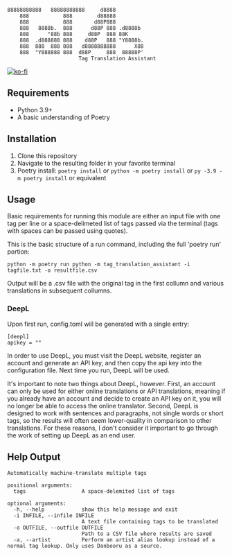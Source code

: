 ```
88888888888   88888888888     d8888         
    888           888        d88888         
    888           888       d88P888         
    888   8888b.  888      d88P 888 .d8888b 
    888      "88b 888     d88P  888 88K     
    888  .d888888 888    d88P   888 "Y8888b.
    888  888  888 888   d8888888888      X88
    888  "Y888888 888  d88P     888  88888P'
                       Tag Translation Assistant
```

[![ko-fi](https://ko-fi.com/img/githubbutton_sm.svg)](https://ko-fi.com/J3J12YAQZ)

## Requirements
* Python 3.9+
* A basic understanding of Poetry

## Installation
1. Clone this repository
2. Navigate to the resulting folder in your favorite terminal
3. Poetry install: `poetry install` or `python -m poetry install` or `py -3.9 -m poetry install` or equivalent

## Usage
Basic requirements for running this module are either an input file with one tag per line or a space-delimeted list of tags passed via the terminal (tags with spaces can be passed using quotes).

This is the basic structure of a run command, including the full 'poetry run' portion:

`python -m poetry run python -m tag_translation_assistant -i tagfile.txt -o resultfile.csv`

Output will be a .csv file with the original tag in the first collumn and various translations in subsequent collumns.

### DeepL
Upon first run, config.toml will be generated with a single entry:
```
[deepl]
apikey = ""
```
In order to use DeepL, you must visit the DeepL website, register an account and generate an API key, and then copy the api key into the configuration file. Next time you run, DeepL will be used.

It's important to note two things about DeepL, however. First, an account can only be used for either online translations or API translations, meaning if you already have an account and decide to create an API key on it, you will no longer be able to access the online translator. Second, DeepL is designed to work with sentences and paragraphs, not single words or short tags, so the results will often seem lower-quality in comparison to other translations. For these reasons, I don't consider it important to go through the work of setting up DeepL as an end user.

## Help Output
```
Automatically machine-translate multiple tags

positional arguments:
  tags                  A space-delemited list of tags

optional arguments:
  -h, --help            show this help message and exit
  -i INFILE, --infile INFILE
                        A text file containing tags to be translated
  -o OUTFILE, --outfile OUTFILE
                        Path to a CSV file where results are saved
  -a, --artist          Perform an artist alias lookup instead of a normal tag lookup. Only uses Danbooru as a source.
  ```
